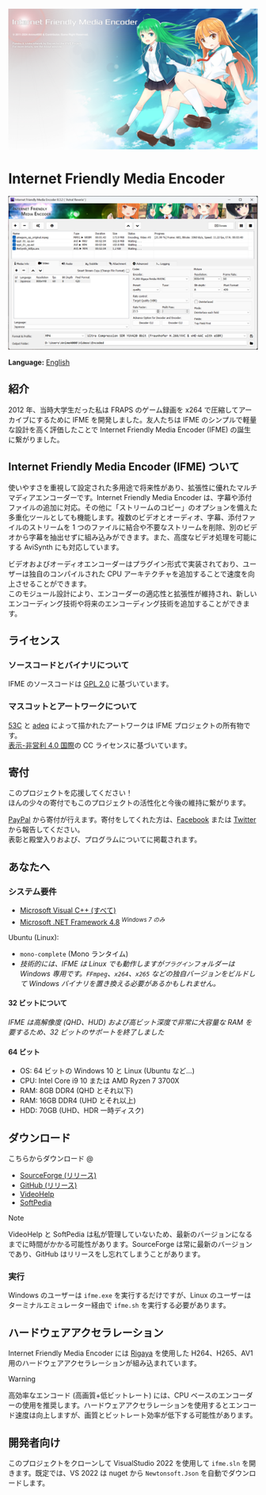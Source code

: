 ![Splash Screen](IFME/Resources/SplashScreen14.png)

# Internet Friendly Media Encoder
![GUI](IFME.png)

**Language:** [English](/README.md)

## 紹介
2012 年、当時大学生だった私は FRAPS のゲーム録画を x264 で圧縮してアーカイブにするために IFME を開発しました。友人たちは IFME のシンプルで軽量な設計を高く評価したことで Internet Friendly Media Encoder (IFME) の誕生に繋がりました。

## Internet Friendly Media Encoder (IFME) ついて
使いやすさを重視して設定された多用途で将来性があり、拡張性に優れたマルチマディアエンコーダーです。Internet Friendly Media Encoder は、字幕や添付ファイルの追加に対応。その他に「ストリームのコピー」のオプションを備えた多重化ツールとしても機能します。複数のビデオとオーディオ、字幕、添付ファイルのストリームを 1 つのファイルに結合や不要なストリームを削除、別のビデオから字幕を抽出せずに組み込みができます。また、高度なビデオ処理を可能にする AviSynth にも対応しています。

ビデオおよびオーディオエンコーダーはプラグイン形式で実装されており、ユーザーは独自のコンパイルされた CPU アーキテクチャを追加することで速度を向上させることができます。<br>
このモジュール設計により、エンコーダーの適応性と拡張性が維持され、新しいエンコーディング技術や将来のエンコーディング技術を追加することができます。

## ライセンス
### ソースコードとバイナリについて
IFME のソースコードは [GPL 2.0](http://choosealicense.com/licenses/gpl-2.0/)
 に基づいています。
### マスコットとアートワークについて
[53C](http://53c.deviantart.com/) と [adeq](https://www.facebook.com/liyana.0426) によって描かれたアートワークは IFME プロジェクトの所有物です。<br>
[表示-非営利 4.0 国際](https://creativecommons.org/licenses/by-nc/4.0/deed.ja)の CC ライセンスに基づいています。

## 寄付
このプロジェクトを応援してください！<br>
ほんの少々の寄付でもこのプロジェクトの活性化と今後の維持に繋がります。

[PayPal](https://www.paypal.com/cgi-bin/webscr?cmd=_s-xclick&hosted_button_id=4CKYN7X3DGA7U) から寄付が行えます。寄付をしてくれた方は、[Facebook](https://www.facebook.com/internetfriendlymediaencoder) または [Twitter](https://twitter.com/Anime4000) から報告してください。<br>
表彰と殿堂入りおよび、プログラムについてに掲載されます。

## あなたへ
### システム要件
* [Microsoft Visual C++ (すべて)](https://www.techpowerup.com/download/visual-c-redistributable-runtime-package-all-in-one/)
* [Microsoft .NET Framework 4.8](https://dotnet.microsoft.com/en-us/download/dotnet-framework/net48) *<sup>Windows 7 のみ</sup>*

Ubuntu (Linux):
* `mono-complete` (Mono ランタイム)
* *技術的には、IFME は Linux でも動作しますが`プラグイン`フォルダーは Windows 専用です。`FFmpeg`、`x264`、`x265` などの独自バージョンをビルドして Windows バイナリを置き換える必要があるかもしれません。*

#### 32 ビットについて
*IFME は高解像度 (QHD、HUD) および高ビット深度で非常に大容量な RAM を要するため、32 ビットのサポートを終了しました*

#### 64 ビット
* OS: 64 ビットの Windows 10 と Linux (Ubuntu など...)
* CPU: Intel Core i9 10 または AMD Ryzen 7 3700X
* RAM:  8GB DDR4 (QHD とそれ以下)
* RAM: 16GB DDR4 (UHD とそれ以上)
* HDD: 70GB (UHD、HDR 一時ディスク)

## ダウンロード
こちらからダウンロード @
* [SourceForge (リリース)](https://sourceforge.net/projects/ifme/files/latest/download)
* [GitHub (リリース)](https://github.com/Anime4000/IFME/releases/latest)
* [VideoHelp](https://www.videohelp.com/software/Internet-Friendly-Media-Encoder)
* [SoftPedia](https://www.softpedia.com/get/Multimedia/Video/Encoders-Converter-DIVX-Related/Internet-Friendly-Media-Encoder.shtml)

> [!NOTE]
> VideoHelp と SoftPedia は私が管理していないため、最新のバージョンになるまでに時間がかかる可能性があります。SourceForge は常に最新のバージョンであり、GitHub はリリースをし忘れてしまうことがあります。

### 実行
Windows のユーザーは `ifme.exe` を実行するだけですが、Linux のユーザーはターミナルエミュレーター経由で `ifme.sh` を実行する必要があります。

## ハードウェアアクセラレーション
Internet Friendly Media Encoder には [Rigaya](https://github.com/rigaya) を使用した H264、H265、AV1 用のハードウェアアクセラレーションが組み込まれています。

> [!WARNING]
> 高効率なエンコード (高画質+低ビットレート) には、CPU ベースのエンコーダーの使用を推奨します。ハードウェアアクセラレーションを使用するとエンコード速度は向上しますが、画質とビットレート効率が低下する可能性があります。

## 開発者向け
このプロジェクトをクローンして VisualStudio 2022 を使用して `ifme.sln` を開きます。既定では、VS 2022 は nuget から `Newtonsoft.Json` を自動でダウンロードします。
